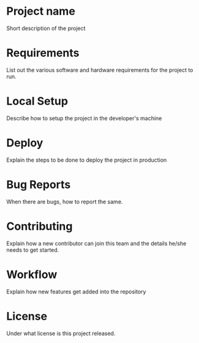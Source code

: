 # Project name
Short description of the project

# Requirements
List out the various software and hardware requirements for the project to run.

# Local Setup
Describe how to setup the project in the developer's machine

# Deploy
Explain the steps to be done to deploy the project in production

# Bug Reports
When there are bugs, how to report the same.

# Contributing
Explain how a new contributor can join this team and the details he/she needs to get started.

# Workflow
Explain how new features get added into the repository


# License
Under what license is this project released.
